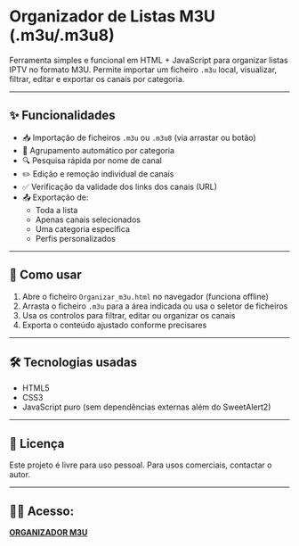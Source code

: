 # Organizador de Listas M3U (.m3u/.m3u8)

Ferramenta simples e funcional em HTML + JavaScript para organizar listas IPTV no formato M3U. Permite importar um ficheiro `.m3u` local, visualizar, filtrar, editar e exportar os canais por categoria.

---

## ✨ Funcionalidades

- 📥 Importação de ficheiros `.m3u` ou `.m3u8` (via arrastar ou botão)
- 📁 Agrupamento automático por categoria
- 🔍 Pesquisa rápida por nome de canal
- ✏️ Edição e remoção individual de canais
- ✅ Verificação da validade dos links dos canais (URL)
- 📤 Exportação de:
  - Toda a lista
  - Apenas canais selecionados
  - Uma categoria específica
  - Perfis personalizados

---

## 🚀 Como usar

1. Abre o ficheiro `Organizar_m3u.html` no navegador (funciona offline)
2. Arrasta o ficheiro `.m3u` para a área indicada ou usa o seletor de ficheiros
3. Usa os controlos para filtrar, editar ou organizar os canais
4. Exporta o conteúdo ajustado conforme precisares

---

## 🛠️ Tecnologias usadas

- HTML5
- CSS3
- JavaScript puro (sem dependências externas além do SweetAlert2)

---

## 📄 Licença

Este projeto é livre para uso pessoal. Para usos comerciais, contactar o autor.

---

## 👨‍💻 Acesso:

**[ORGANIZADOR M3U](https://xyzprojects.pt/organizadorm3u)**


